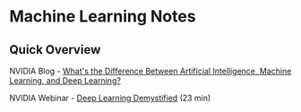 # Machine Learning Notes

## Quick Overview
NVIDIA Blog - [What's the Difference Between Artificial Intelligence, Machine Learning, and Deep Learning?](https://blogs.nvidia.com/blog/2016/07/29/whats-difference-artificial-intelligence-machine-learning-deep-learning-ai/)

NVIDIA Webinar - [Deep Learning Demystified](https://www.youtube.com/watch?v=TRCiS2lnGOk&feature=youtu.be) (23 min)
